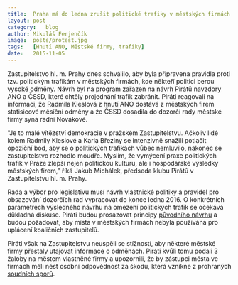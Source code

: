 ```yaml
---
title:	Praha má do ledna zrušit politické trafiky v městských firmách
layout:	post
category:	blog
author:	Mikuláš Ferjenčík
image:	posts/protest.jpg
tags:	[Hnutí ANO, Městské firmy, trafiky]
date:	2015-11-05
---
```


Zastupitelstvo hl. m. Prahy dnes schválilo, aby byla připravena pravidla proti tzv. politickým trafikám v městských firmách, kde někteří politici berou vysoké odměny. Návrh byl na program zařazen na návrh Pirátů navzdory ANO a ČSSD, které chtěly projednání trafik zabránit. Piráti reagovali na informaci, že Radmila Kleslová z hnutí ANO dostává z městských firem statisicové měsíční odměny a že ČSSD dosadila do dozorčí rady městské firmy syna radní Novákové. 

"Je to malé vítězství demokracie v pražském Zastupitelstvu. Ačkoliv lidé kolem Radmily Kleslové a Karla Březiny se intenzivně snažili potlačit opoziční bod, aby se o politických trafikách vůbec nemluvilo, nakonec se zastupitelstvo rozhodlo moudře. Myslím, že vymýcení praxe politických trafik v Praze zlepší nejen politickou kulturu, ale i hospodářské výsledky městských firem," říká Jakub Michálek, předseda klubu Pirátů v Zastupitelstvu hl. m. Prahy.

Rada a výbor pro legislativu musí návrh vlastnické politiky a pravidel pro obsazování dozorčích rad vypracovat do konce ledna 2016. O konkrétních parametrech výsledného návrhu na omezení politických trafik se očekává důkladná diskuse. Piráti budou prosazovat principy [původního návrhu](https://praha.pirati.cz/trafiky-navrh.html) a budou požadovat, aby místa v městských firmách nebyla používána pro uplácení koaličních zastupitelů.

Piráti však na Zastupitelstvu neuspěli se stížností, aby některé městské firmy přestaly utajovat informace o odměnách. Piráti kvůli tomu podali 3 žaloby na městem vlastněné firmy a upozornili, že by zástupci města ve firmách měli nést osobní odpovědnost za škodu, která vznikne z prohraných [soudních sporů](https://praha.pirati.cz/zaloba-na-holdingy.html).



